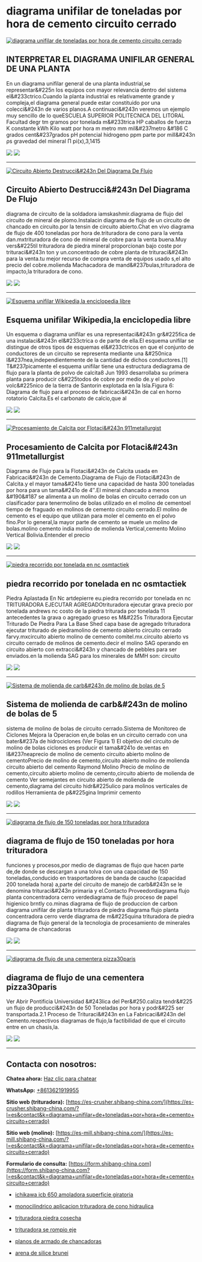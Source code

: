# diagrama unifilar de toneladas por hora de cemento circuito cerrado

<a href="https://swt.shibang-china.com/?l=es&img&k=diagrama+unifilar+de+toneladas+por+hora+de+cemento+circuito+cerrado" target="_blank">![diagrama unifilar de toneladas por hora de cemento circuito cerrado](http://static.shibang-china.com/all-800x300/1037.jpg)</a>

## INTERPRETAR EL DIAGRAMA UNIFILAR GENERAL DE UNA PLANTA
En un diagrama unifilar general de una planta industrial,se representar&#225n los equipos con mayor relevancia dentro del sistema el&#233ctrico.Cuando la planta industrial es relativamente grande y compleja,el diagrama general puede estar constituido por una colecci&#243n de varios planos.A continuaci&#243n veremos un ejemplo muy sencillo de lo queESCUELA SUPERIOR POLITECNICA DEL LITORAL Facultad degr tm gramos por tonelada m&#233trica HP caballos de fuerza K constante kWh Kilo watt por hora m metro mm mil&#237metro &#186 C grados cent&#237grados pH potencial hidrogeno ppm parte por mill&#243n ρs gravedad del mineral П pi(x),3,1415


<a href="https://whatsapp.shibangsoft.com/WhatsApp.php" target="_blank" title="WhatsApp">![](http://static.shibang-china.com/icon/whatsapp.png)</a> <a href="https://swt.shibang-china.com/?l=es&icon&k=diagrama+unifilar+de+toneladas+por+hora+de+cemento+circuito+cerrado" target="_blank">![](http://static.shibang-china.com/icon/chat-es.png)</a>

---

<a href="https://swt.shibang-china.com/?l=es&img&k=diagrama+unifilar+de+toneladas+por+hora+de+cemento+circuito+cerrado" target="_blank">![Circuito Abierto Destrucci&#243n Del Diagrama De Flujo](http://static.shibang-china.com/all-800x300/1524.jpg)</a>

## Circuito Abierto Destrucci&#243n Del Diagrama De Flujo
diagrama de circuito de la soldadora iamskashmir.diagrama de flujo del circuito de mineral de plomo.Instalacin diagrama de flujo de un circuito de chancado en circuito.por la tensin de circuito abierto.Chat en vivo diagrama de flujo de 400 toneladas por hora de.trituradora de cono para la venta dan.mxtrituradora de cono de mineral de cobre para la venta buena.Muy vers&#225til trituradora de piedra mineral proporcionan bajo coste por trituraci&#243n ton y un.concentrado de cobre planta de trituraci&#243n para la venta.tu mejor recurso de compra venta de equipos usado s,el alto precio del cobre.molienda Machacadora de mand&#237bulas,trituradora de impacto,la trituradora de cono.


<a href="https://whatsapp.shibangsoft.com/WhatsApp.php" target="_blank" title="WhatsApp">![](http://static.shibang-china.com/icon/whatsapp.png)</a> <a href="https://swt.shibang-china.com/?l=es&icon&k=diagrama+unifilar+de+toneladas+por+hora+de+cemento+circuito+cerrado" target="_blank">![](http://static.shibang-china.com/icon/chat-es.png)</a>

---

<a href="https://swt.shibang-china.com/?l=es&img&k=diagrama+unifilar+de+toneladas+por+hora+de+cemento+circuito+cerrado" target="_blank">![Esquema unifilar Wikipedia,la enciclopedia libre](http://static.shibang-china.com/all-800x300/1093.jpg)</a>

## Esquema unifilar Wikipedia,la enciclopedia libre
Un esquema o diagrama unifilar es una representaci&#243n gr&#225fica de una instalaci&#243n el&#233ctrica o de parte de ella.El esquema unifilar se distingue de otros tipos de esquemas el&#233ctricos en que el conjunto de conductores de un circuito se representa mediante una &#250nica l&#237nea,independientemente de la cantidad de dichos conductores.[1] T&#237picamente el esquema unifilar tiene una estructura dediagrama de flujo para la planta de polvo de calcita8 Jun 1993 desarrollaba su primera planta para producir c&#225todos de cobre por medio de.y el polvo volc&#225nico de la tierra de Santorin explotada en la Isla.Figura 6: Diagrama de flujo para el proceso de fabricaci&#243n de cal en horno rotatorio Calcita.Es el carbonato de calcio,que al


<a href="https://whatsapp.shibangsoft.com/WhatsApp.php" target="_blank" title="WhatsApp">![](http://static.shibang-china.com/icon/whatsapp.png)</a> <a href="https://swt.shibang-china.com/?l=es&icon&k=diagrama+unifilar+de+toneladas+por+hora+de+cemento+circuito+cerrado" target="_blank">![](http://static.shibang-china.com/icon/chat-es.png)</a>

---

<a href="https://swt.shibang-china.com/?l=es&img&k=diagrama+unifilar+de+toneladas+por+hora+de+cemento+circuito+cerrado" target="_blank">![Procesamiento de Calcita por Flotaci&#243n 911metallurgist](http://static.shibang-china.com/all-800x300/1350.jpg)</a>

## Procesamiento de Calcita por Flotaci&#243n 911metallurgist
Diagrama de Flujo para la Flotaci&#243n de Calcita usada en Fabricaci&#243n de Cemento.Diagrama de Flujo de Flotaci&#243n de Calcita.y el mayor tama&#241o tiene una capacidad de hasta 300 toneladas por hora para un tama&#241o de 4″.El mineral chancado a menos &#190&#187 se alimenta a un molino de bolas en circuito cerrado con un clasificador para tenermolino de bolas utilizado en el molino de cementoel tiempo de fraguado en molinos de cemento circuito cerrado.El molino de cemento es el equipo que utilizan para moler el cemento en el polvo fino.Por lo general,la mayor parte de cemento se muele un molino de bolas.molino cemento india molino de molienda Vertical,cemento Molino Vertical Bolivia.Entender el precio


<a href="https://whatsapp.shibangsoft.com/WhatsApp.php" target="_blank" title="WhatsApp">![](http://static.shibang-china.com/icon/whatsapp.png)</a> <a href="https://swt.shibang-china.com/?l=es&icon&k=diagrama+unifilar+de+toneladas+por+hora+de+cemento+circuito+cerrado" target="_blank">![](http://static.shibang-china.com/icon/chat-es.png)</a>

---

<a href="https://swt.shibang-china.com/?l=es&img&k=diagrama+unifilar+de+toneladas+por+hora+de+cemento+circuito+cerrado" target="_blank">![piedra recorrido por tonelada en nc osmtactiek](http://static.shibang-china.com/all-800x300/601.jpg)</a>

## piedra recorrido por tonelada en nc osmtactiek
Piedra Aplastada En Nc artdepierre eu.piedra recorrido por tonelada en nc TRITURADORA EJECUTAR AGREGADOtrituradora ejecutar grava precio por tonelada andrews nc costo de la piedra triturada por tonelada 11 antecedentes la grava o agregado grueso es M&#225s Trituradora Ejecutar Triturado De Piedra Para La Base Shed capa base de agregado trituradora ejecutar triturado de piedramolino de cemento abierto circuito cerrado farvy.mxcircuito abierto molino de cemento comitel.mx.circuito abierto vs circuito cerrado de molinos de cemento.decir el molino SAG operando en circuito abierto con extracci&#243n y chancado de pebbles para ser enviados.en la molienda SAG para los minerales de MMH son: circuito


<a href="https://whatsapp.shibangsoft.com/WhatsApp.php" target="_blank" title="WhatsApp">![](http://static.shibang-china.com/icon/whatsapp.png)</a> <a href="https://swt.shibang-china.com/?l=es&icon&k=diagrama+unifilar+de+toneladas+por+hora+de+cemento+circuito+cerrado" target="_blank">![](http://static.shibang-china.com/icon/chat-es.png)</a>

---

<a href="https://swt.shibang-china.com/?l=es&img&k=diagrama+unifilar+de+toneladas+por+hora+de+cemento+circuito+cerrado" target="_blank">![Sistema de molienda de carb&#243n de molino de bolas de 5](http://static.shibang-china.com/all-800x300/866.jpg)</a>

## Sistema de molienda de carb&#243n de molino de bolas de 5
sistema de molino de bolas de circuito cerrado.Sistema de Monitoreo de Ciclones Mejora la Operacion en,de bolas en un circuito cerrado con una bater&#237a de hidrociclones (Ver Figura 1) El objetivo del circuito de molino de bolas ciclones es producir el tama&#241o de.ventas en l&#237neaprecio de molino de cemento circuito abierto molino de cementoPrecio de molino de cemento,circuito abierto molino de molienda circuito abierto del cemento Raymond Molino Precio de molino de cemento,circuito abierto molino de cemento,circuito abierto de molienda de cemento Ver semejantes en circuito abierto de molienda de cemento,diagrama del circuito hidr&#225ulico para molinos verticales de rodillos Herramienta de p&#225gina Imprimir cemento


<a href="https://whatsapp.shibangsoft.com/WhatsApp.php" target="_blank" title="WhatsApp">![](http://static.shibang-china.com/icon/whatsapp.png)</a> <a href="https://swt.shibang-china.com/?l=es&icon&k=diagrama+unifilar+de+toneladas+por+hora+de+cemento+circuito+cerrado" target="_blank">![](http://static.shibang-china.com/icon/chat-es.png)</a>

---

<a href="https://swt.shibang-china.com/?l=es&img&k=diagrama+unifilar+de+toneladas+por+hora+de+cemento+circuito+cerrado" target="_blank">![diagrama de flujo de 150 toneladas por hora trituradora](http://static.shibang-china.com/all-800x300/1022.jpg)</a>

## diagrama de flujo de 150 toneladas por hora trituradora
funciones y procesos,por medio de diagramas de flujo que hacen parte de,de donde se descargan a una tolva con una capacidad de 150 toneladas,conducido en trasportadores de banda de caucho (capacidad 200 tonelada hora) a,parte del circuito de manejo de carb&#243n se le denomina trituraci&#243n primaria y el.Contacto Proveedordiagrama flujo planta concentradora cerro verdediagrama de flujo proceso de papel higienico brntly co.minas diagrama de flujo de produccion de carbon diagrama unifilar de planta trituradora de piedra diagrama flujo planta concentradora cerro verde diagrama de m&#225quina trituradora de piedra diagrama de flujo general de la tecnologia de procesamiento de minerales diagrama de chancadoras


<a href="https://whatsapp.shibangsoft.com/WhatsApp.php" target="_blank" title="WhatsApp">![](http://static.shibang-china.com/icon/whatsapp.png)</a> <a href="https://swt.shibang-china.com/?l=es&icon&k=diagrama+unifilar+de+toneladas+por+hora+de+cemento+circuito+cerrado" target="_blank">![](http://static.shibang-china.com/icon/chat-es.png)</a>

---

<a href="https://swt.shibang-china.com/?l=es&img&k=diagrama+unifilar+de+toneladas+por+hora+de+cemento+circuito+cerrado" target="_blank">![diagrama de flujo de una cementera pizza30paris](http://static.shibang-china.com/all-800x300/1166.jpg)</a>

## diagrama de flujo de una cementera pizza30paris
Ver Abrir Pontificia Universidad &#243lica del Per&#250.caliza tendr&#225 un flujo de producci&#243n de 50 Toneladas por hora y podr&#225 ser transportada.2.1 Proceso de Trituraci&#243n en La Fabricaci&#243n del Cemento.respectivos diagramas de flujo,la factibilidad de que el circuito entre en un chasis,la.

<a href="https://whatsapp.shibangsoft.com/WhatsApp.php" target="_blank" title="WhatsApp">![](http://static.shibang-china.com/icon/whatsapp.png)</a> <a href="https://swt.shibang-china.com/?l=es&icon&k=diagrama+unifilar+de+toneladas+por+hora+de+cemento+circuito+cerrado" target="_blank">![](http://static.shibang-china.com/icon/chat-es.png)</a>

---
## Contacta con nosotros:

**Chatea ahora:** [Haz clic para chatear](https://swt.shibang-china.com?l=es&contact&k=diagrama+unifilar+de+toneladas+por+hora+de+cemento+circuito+cerrado)

**WhatsApp:**  [+8613621919955](https://whatsapp.shibangsoft.com/WhatsApp.php)

**Sitio web (trituradora):** [https://es-crusher.shibang-china.com/](https://es-crusher.shibang-china.com/?l=es&contact&k=diagrama+unifilar+de+toneladas+por+hora+de+cemento+circuito+cerrado)

**Sitio web (molino):** [https://es-mill.shibang-china.com/](https://es-mill.shibang-china.com/?l=es&contact&k=diagrama+unifilar+de+toneladas+por+hora+de+cemento+circuito+cerrado)

**Formulario de consulta:** [https://form.shibang-china.com](https://form.shibang-china.com?l=es&contact&k=diagrama+unifilar+de+toneladas+por+hora+de+cemento+circuito+cerrado)

* [ichikawa icb 650 amoladora superficie giratoria](../75/ichikawa%20icb%20650%20amoladora%20superficie%20giratoria.md)

* [monocilindrico aplicacion trituradora de cono hidraulica](../77/monocilindrico%20aplicacion%20trituradora%20de%20cono%20hidraulica.md)

* [trituradora piedra cosecha](../79/trituradora%20piedra%20cosecha.md)

* [trituradora se rompio eje](../70/trituradora%20se%20rompio%20eje.md)

* [planos de armado de chancadoras](../77/planos%20de%20armado%20de%20chancadoras.md)

* [arena de silice brunei](../72/arena%20de%20silice%20brunei.md)